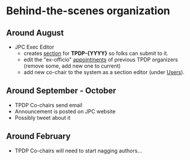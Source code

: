 # Behind-the-scenes organization

## Around August

- JPC Exec Editor 
  - creates [section](https://journalprivacyconfidentiality.org/index.php/jpc/management/settings/context#sections) for **TPDP-{YYYY}** so folks can submit to it.
  - edit the "ex-officio" [appointments](https://journalprivacyconfidentiality.org/index.php/jpc/management/settings/context) of previous TPDP organizers (remove  some, add new one to current)
  - add new co-chair to the system as a section editor (under [Users](https://journalprivacyconfidentiality.org/index.php/jpc/management/settings/access)).

## Around September - October

- TPDP Co-chairs send email
- Announcement is posted on JPC website
- Possibly tweet about it

## Around February 

- TPDP Co-chairs will need to start nagging authors...
